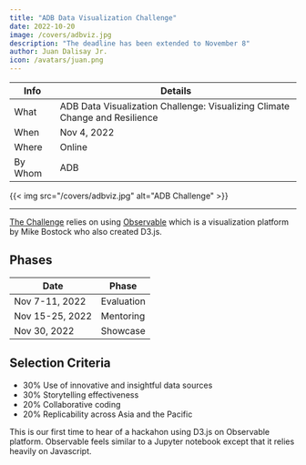 ```yaml
---
title: "ADB Data Visualization Challenge"
date: 2022-10-20
image: /covers/adbviz.jpg
description: "The deadline has been extended to November 8"
author: Juan Dalisay Jr.
icon: /avatars/juan.png
---
```




Info | Details 
--- | ---
What | ADB Data Visualization Challenge: Visualizing Climate Change and Resilience
When | Nov 4, 2022
Where | Online
By Whom | ADB

{{< img src="/covers/adbviz.jpg" alt="ADB Challenge" >}}

---

[The Challenge](https://challenges.adb.org/en/challenges/dataviz4climate) relies on using [Observable](https://observablehq.com/) which is a visualization platform by Mike Bostock who also created D3.js.



## Phases

Date | Phase
--- | ---
Nov 7-11, 2022 | Evaluation
Nov 15-25, 2022 | Mentoring
Nov 30, 2022 | Showcase


## Selection Criteria

- 30% Use of innovative and insightful data sources
- 30% Storytelling effectiveness
- 20% Collaborative coding
- 20% Replicability across Asia and the Pacific


This is our first time to hear of a hackahon using D3.js on Observable platform. Observable feels similar to a Jupyter notebook except that it relies heavily on Javascript.  



<!-- Participants are encouraged to identify and explore publicly-available data from any source. Examples of innovative and insightful data sources are those that have been recently published, those that provide real-time information from data streams, those integrating multiple sensors (such as weather station and meteorological data, etc). -->


<!-- A good solution is one that tells a compelling story that can be easily understood by a variety of audiences. As participants seeks to describe climate change risk and resilience, it is important not only to approach data analytics and visualization from technical points of entry, but also to ensure that visualization convey the meaning and insights obtained from these data in a easy-to-understand and compelling manner. -->


<!-- The Observable platform aims to help people make sense of data---together. Collaborative coding may be considered as coding that starts from identifying and adapting pre-existing work shared on Observable, and re-purposing that code to suite this challenge. Collaborative coding may also be considered as team submissions demonstrating the contributions of multiple authors. -->


<!-- Research on climate change and resilience is most effective when it can be shared and adapted across time and space. Visualizations that are designed to be 'portable' from one country to another and those that may be repeated over time as new information become available to give further insights into changing trends will be prioritized for this challenge. --> 

<!-- 
he challenge is open to submissions from all individuals and teams. To formally participate, applicants must register two (2) accounts:

ADB Challenge platform
Observable
Submissions must be published on Observable. Teams must submit their Observable notebook code to ADB through the Challenge platform on or before November 4, 2022 at 23:59 PM [GMT +8].

During the application stage, Participants will be asked to provide the following as part of the registration and submission process [mandatory]:

Team introduction - Team introduction, including team members’ professional backgrounds and interests in climate data visualization and data literacy. Participants can also indicate their mentoring requests during the application period. (optional). This document should be submitted in PDF format. - Mandatory
Data Story Notebook - Data Story Notebook, which will be submitted as a .tar file downloaded from Observable and re-uploaded to the ADB Challenge platform along with a short summary of the submission and link to the publication URL - Mandatory
Data Links and Citation - Mandatory
Discussions of the techniques used to find, gather, analyze and visualize data. Mandatory
 

Parameters/Tips on Submission

Submissions must use public data. No sensitive data or code may be used. Treat all information about the content of the submission as acceptable for public disclosure.
No representation of national/country borders may be used in the submissions. Any submissions using maps showing country or sub-country administrative areas with an international borders must ensure that the maps are drawn using abstracted representations of national borders (e.g., hexbins or grid cartograms) or that map layers show only natural geographic areas, with all representations of national borders removed.
Submissions must avoid discussion of, or reference to, disputed borders, areas, regions, etc.
Submissions must not be derogatory or negative in focus; Submissions must emphasize resilience to climate change.
Submissions should focus on one or more of ADB's developing member countries or on comparisons between member regions.
The languages of Submissions should be a combination of English and JavaScript.
 
Participants must be from ADB member countries. If a participant does not upload a Submission on the Challenge platform before the deadline, this will be considered as a withdrawal from the Challenge. All qualifying Submissions will be showcased in an Observable collection.

EVALUATION
November 7-11 , 2022 
 
Up to 5 Participants' will be shortlisted to proceed to the mentoring stag -->
